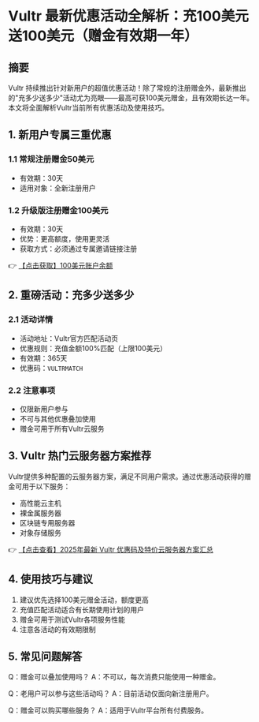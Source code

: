 # Vultr 最新优惠活动全解析：充100美元送100美元（赠金有效期一年）

## 摘要
Vultr 持续推出针对新用户的超值优惠活动！除了常规的注册赠金外，最新推出的"充多少送多少"活动尤为亮眼——最高可获100美元赠金，且有效期长达一年。本文将全面解析Vultr当前所有优惠活动及使用技巧。

## 1. 新用户专属三重优惠

### 1.1 常规注册赠金50美元
- 有效期：30天
- 适用对象：全新注册用户

### 1.2 升级版注册赠金100美元
- 有效期：30天
- 优势：更高额度，使用更灵活
- 获取方式：必须通过专属邀请链接注册

👉 [【点击获取】100美元账户余额](https://bit.ly/VuLtr)

## 2. 重磅活动：充多少送多少
### 2.1 活动详情
- 活动地址：Vultr官方匹配活动页
- 优惠规则：充值金额100%匹配（上限100美元）
- 有效期：365天
- 优惠码：`VULTRMATCH`

### 2.2 注意事项
- 仅限新用户参与
- 不可与其他优惠叠加使用
- 赠金可用于所有Vultr云服务

## 3. Vultr 热门云服务器方案推荐
Vultr提供多种配置的云服务器方案，满足不同用户需求。通过优惠活动获得的赠金可用于以下服务：
- 高性能云主机
- 裸金属服务器
- 区块链专用服务器
- 对象存储服务

👉 [【点击查看】2025年最新 Vultr 优惠码及特价云服务器方案汇总](https://bit.ly/VuLtr)

## 4. 使用技巧与建议
1. 建议优先选择100美元赠金活动，额度更高
2. 充值匹配活动适合有长期使用计划的用户
3. 赠金可用于测试Vultr各项服务性能
4. 注意各活动的有效期限制

## 5. 常见问题解答
Q：赠金可以叠加使用吗？
A：不可以，每次消费只能使用一种赠金。

Q：老用户可以参与这些活动吗？
A：目前活动仅面向新注册用户。

Q：赠金可以购买哪些服务？
A：适用于Vultr平台所有付费服务。